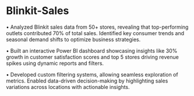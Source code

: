 # Blinkit-Sales
•	Analyzed Blinkit sales data from 50+ stores, revealing that top-performing outlets contributed 70% of total sales. Identified key consumer trends and seasonal demand shifts to optimize business strategies.

•	Built an interactive Power BI dashboard showcasing insights like 30% growth in customer satisfaction scores and top 5 stores driving revenue spikes using dynamic reports and filters.

•	Developed custom filtering systems, allowing seamless exploration of metrics. Enabled data-driven decision-making by highlighting sales variations across locations with actionable insights.
